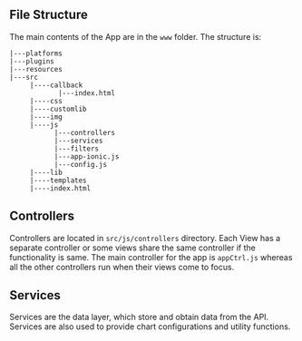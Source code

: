 ## File Structure
The main contents of the App are in the `www` folder. The structure is:
```
|---platforms
|---plugins
|---resources
|---src
     |----callback
            |---index.html
     |----css
     |----customlib
     |----img
     |----js
           |---controllers
           |---services
           |---filters
           |---app-ionic.js
           |---config.js
     |----lib
     |----templates
     |----index.html
```

## Controllers
  Controllers are located in `src/js/controllers` directory. Each View has a separate controller or some views share
  the same controller if the functionality is same.
  The main controller for the app is `appCtrl.js` whereas all the other controllers run when their views come to focus.

## Services
  Services are the data layer, which store and obtain data from the API.  Services are also used to provide chart configurations and utility functions.

